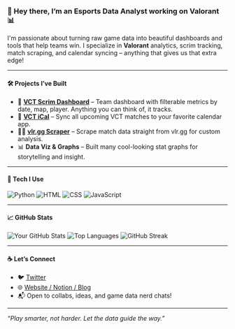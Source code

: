 ### 👋 Hey there, I’m an Esports Data Analyst working on Valorant 📊

I'm passionate about turning raw game data into beautiful dashboards and tools that help teams win. I specialize in **Valorant** analytics, scrim tracking, match scraping, and calendar syncing – anything that gives us that extra edge!

---

#### 🛠️ Projects I’ve Built

- 🎯 **[VCT Scrim Dashboard](#)** – Team dashboard with filterable metrics by date, map, player. Anything you can think of, it tracks.
- 📅 **[VCT iCal](#)** – Sync all upcoming VCT matches to your favorite calendar app.
- 🕵️‍♂️ **[vlr.gg Scraper](#)** – Scrape match data straight from vlr.gg for custom analysis.
- 📊 **Data Viz & Graphs** – Built many cool-looking stat graphs for storytelling and insight.

---

#### 🧰 Tech I Use

![Python](https://img.shields.io/badge/-Python-3776AB?style=flat-square&logo=python&logoColor=white)
![HTML](https://img.shields.io/badge/-HTML5-E34F26?style=flat-square&logo=html5&logoColor=white)
![CSS](https://img.shields.io/badge/-CSS3-1572B6?style=flat-square&logo=css3)
![JavaScript](https://img.shields.io/badge/-JavaScript-F7DF1E?style=flat-square&logo=javascript&logoColor=black)

---

#### 📈 GitHub Stats

![Your GitHub Stats](https://github-readme-stats.vercel.app/api?username=yourusername&show_icons=true&theme=radical)
![Top Languages](https://github-readme-stats.vercel.app/api/top-langs/?username=yourusername&layout=compact&theme=radical)
![GitHub Streak](https://streak-stats.demolab.com?user=yourusername&theme=radical)

---

#### ☕ Let’s Connect

- 🐦 [Twitter](https://twitter.com/yourhandle)
- 🌐 [Website / Notion / Blog](#)
- 📬 Open to collabs, ideas, and game data nerd chats!

---

_“Play smarter, not harder. Let the data guide the way.”_

